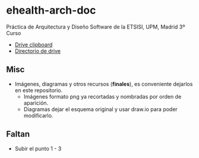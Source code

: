# ehealth-arch-doc
Práctica de Arquitectura y Diseño Software de la ETSISI, UPM, Madrid 3º Curso

* [Drive clipboard](https://docs.google.com/document/d/1wAQCx_Xw26varWjp7vy1CTQhyV0Yo9AH3fUNY2hUhaI/edit)
* [Directorio de drive](https://drive.google.com/drive/folders/1jOtWDCaMN3QZCE06M8AEfTv0_TNwCvDg)

## Misc

* Imágenes, diagramas y otros recursos (**finales**), es conveniente dejarlos en este repositorio. 
    * Imágenes formato png ya recortadas y nombradas por orden de aparición.
    * Diagramas dejar el esquema original y usar draw.io para poder modificarlo.
    
## Faltan

* Subir el punto 1 - 3

